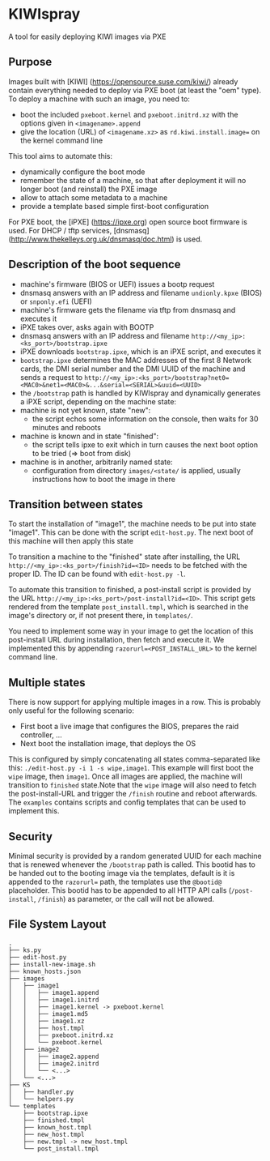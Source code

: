 # KIWIspray

A tool for easily deploying KIWI images via PXE

## Purpose

Images built with [KIWI] (https://opensource.suse.com/kiwi/) already contain everything needed to deploy via PXE boot (at least the "oem" type). To deploy a machine with such an image, you need to:

   * boot the included `pxeboot.kernel` and `pxeboot.initrd.xz` with the options given in `<imagename>.append`
   * give the location (URL) of `<imagename.xz>` as `rd.kiwi.install.image=` on the kernel command line

This tool aims to automate this:

   * dynamically configure the boot mode
   * remember the state of a machine, so that after deployment it will no longer boot (and reinstall) the PXE image
   * allow to attach some metadata to a machine
   * provide a template based simple first-boot configuration

For PXE boot, the [iPXE] (https://ipxe.org) open source boot firmware is used.
For DHCP / tftp services, [dnsmasq] (http://www.thekelleys.org.uk/dnsmasq/doc.html) is used.

## Description of the boot sequence

   * machine's firmware (BIOS or UEFI) issues a bootp request
   * dnsmasq answers with an IP address and filename `undionly.kpxe` (BIOS) or `snponly.efi` (UEFI)
   * machine's firmware gets the filename via tftp from dnsmasq and executes it
   * iPXE takes over, asks again with BOOTP
   * dnsmasq answers with an IP address and filename `http://<my_ip>:<ks_port>/bootstrap.ipxe`
   * iPXE downloads `bootstrap.ipxe`, which is an iPXE script, and executes it
   * `bootstrap.ipxe` determines the MAC addresses of the first 8 Network cards, the DMI serial number and the DMI UUID of the machine and sends a request to `http://<my_ip>:<ks_port>/bootstrap?net0=<MAC0>&net1=<MAC0>&...&serial=<SERIAL>&uuid=<UUID>`
   * the `/bootstrap` path is handled by KIWIspray and dynamically generates a iPXE script, depending on the machine state:
   * machine is not yet known, state "new":
      * the script echos some information on the console, then waits for 30 minutes and reboots
   * machine is known and in state "finished":
      * the script tells ipxe to exit which in turn causes the next boot option to be tried (=> boot from disk)
   * machine is in another, arbitrarily named state:
      * configuration from directory `images/<state/` is applied, usually instructions how to boot the image in there

## Transition between states

To start the installation of "image1", the machine needs to be put into state "image1". This can be done with the script `edit-host.py`. The next boot of this machine will then apply this state

To transition a machine to the "finished" state after installing, the URL `http://<my_ip>:<ks_port>/finish?id=<ID>` needs to be fetched with the proper ID. The ID can be found with `edit-host.py -l`.

To automate this transition to finished, a post-install script is provided by the URL `http://<my_ip>:<ks_port>/post-install?id=<ID>`. This script gets rendered from the template `post_install.tmpl`, which is searched in the image's directory or, if not present there, in `templates/`.

You need to implement some way in your image to get the location of this post-install URL during installation, then fetch and execute it. We implemented this by appending `razorurl=<POST_INSTALL_URL>` to the kernel command line.

## Multiple states

There is now support for applying multiple images in a row. This is probably only useful for the following scenario:

   * First boot a live image that configures the BIOS, prepares the raid controller, ...
   * Next boot the installation image, that deploys the OS

This is configured by simply concatenating all states comma-separated like this: `./edit-host.py -i 1 -s wipe,image1`. This example will first boot the `wipe` image, then `image1`. Once all images are applied, the machine will transition to `finished` state.Note that the `wipe` image will also need to fetch the post-install-URL and trigger the `/finish` routine and reboot afterwards. The `examples` contains scripts and config templates that can be used to implement this.

## Security

Minimal security is provided by a random generated UUID for each machine that is renewed whenever the `/bootstrap` path is called. This bootid has to be handed out to the booting image via the templates, default is it is appended to the `razorurl=` path, the templates use the `@bootid@` placeholder. This bootid has to be appended to all HTTP API calls (`/post-install`, `/finish`) as parameter, or the call will not be allowed.

## File System Layout

```
.
├── ks.py
├── edit-host.py
├── install-new-image.sh
├── known_hosts.json
├── images
│   ├── image1
│   │   ├── image1.append
│   │   ├── image1.initrd
│   │   ├── image1.kernel -> pxeboot.kernel
│   │   ├── image1.md5
│   │   ├── image1.xz
│   │   ├── host.tmpl
│   │   ├── pxeboot.initrd.xz
│   │   └── pxeboot.kernel
│   ├── image2
│   │   ├── image2.append
│   │   ├── image2.initrd
│   │   └── <...>
│   └── <...>
├── KS
│   ├── handler.py
│   └── helpers.py
└── templates
    ├── bootstrap.ipxe
    ├── finished.tmpl
    ├── known_host.tmpl
    ├── new_host.tmpl
    ├── new.tmpl -> new_host.tmpl
    └── post_install.tmpl
```
